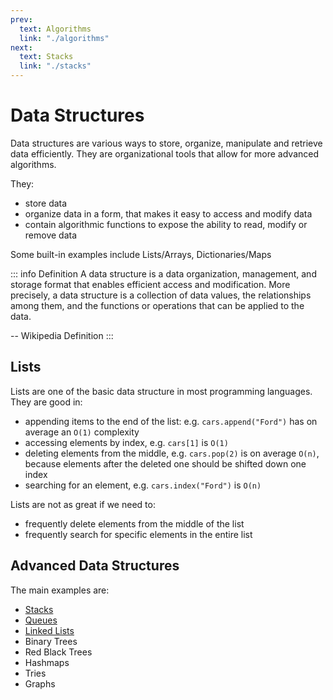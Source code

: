 ```yaml
---
prev:
  text: Algorithms
  link: "./algorithms"
next:
  text: Stacks
  link: "./stacks"
---
```


# Data Structures

Data structures are various ways to store, organize, manipulate and retrieve data efficiently. They are organizational tools that allow for more advanced algorithms.

They:

- store data
- organize data in a form, that makes it easy to access and modify data
- contain algorithmic functions to expose the ability to read, modify or remove data

Some built-in examples include Lists/Arrays, Dictionaries/Maps

::: info Definition
A data structure is a data organization, management, and storage format that enables efficient access and modification. More precisely, a data structure is a collection of data values, the relationships among them, and the functions or operations that can be applied to the data.

-- Wikipedia Definition
:::

## Lists

Lists are one of the basic data structure in most programming languages. They are good in:

- appending items to the end of the list: e.g. `cars.append("Ford")` has on average an `O(1)` complexity
- accessing elements by index, e.g. `cars[1]` is `O(1)`
- deleting elements from the middle, e.g. `cars.pop(2)` is on average `O(n)`, because elements after the deleted one should be shifted down one index
- searching for an element, e.g. `cars.index("Ford")` is `O(n)`

Lists are not as great if we need to:

- frequently delete elements from the middle of the list
- frequently search for specific elements in the entire list

## Advanced Data Structures

The main examples are:

- [Stacks](./stacks)
- [Queues](./queues)
- [Linked Lists](./queues#linked-lists-as-queues)
- Binary Trees
- Red Black Trees
- Hashmaps
- Tries
- Graphs
